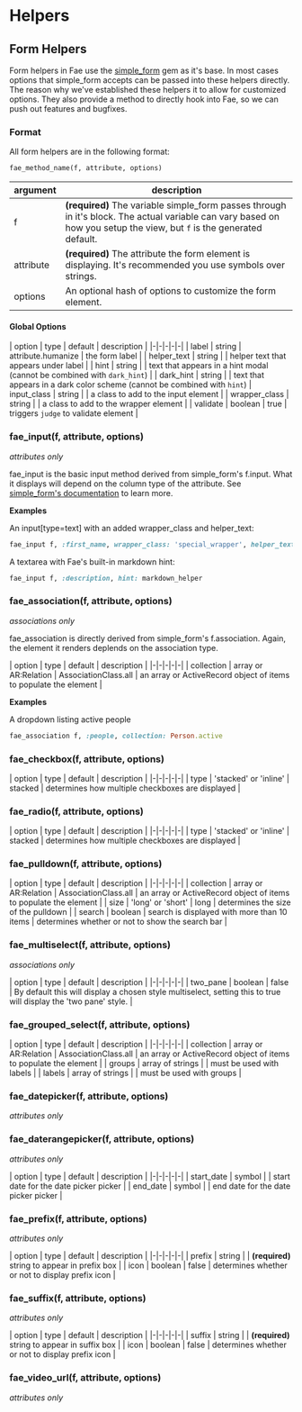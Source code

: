 # Helpers

## Form Helpers

Form helpers in Fae use the [simple_form](https://github.com/plataformatec/simple_form) gem as it's base. In most cases options that simple_form accepts can be passed into these helpers directly. The reason why we've established these helpers it to allow for customized options. They also provide a method to directly hook into Fae, so we can push out features and bugfixes.

### Format

All form helpers are in the following format:

```ruby
fae_method_name(f, attribute, options)
```

| argument | description |
|-|-|
| f | **(required)** The variable simple_form passes through in it's block. The actual variable can vary based on how you setup the view, but `f` is the generated default. |
| attribute | **(required)** The attribute the form element is displaying. It's recommended you use symbols over strings. |
| options | An optional hash of options to customize the form element. |

#### Global Options

| option | type | default | description | 
|-|-|-|-|-|
| label | string | attribute.humanize | the form label |
| helper_text | string | | helper text that appears under label |
| hint | string | | text that appears in a hint modal (cannot be combined with `dark_hint`) |
| dark_hint | string | | text that appears in a dark color scheme (cannot be combined with `hint`)
| input_class | string | | a class to add to the input element |
| wrapper_class | string | | a class to add to the wrapper element |
| validate | boolean | true | triggers `judge` to validate element |


### fae_input(f, attribute, options)

*attributes only*

fae_input is the basic input method derived from simple_form's f.input. What it displays will depend on the column type of the attribute. See [simple_form's documentation](https://github.com/plataformatec/simple_form#available-input-types-and-defaults-for-each-column-type) to learn more.


**Examples**

An input[type=text] with an added wrapper_class and helper_text:
```ruby
fae_input f, :first_name, wrapper_class: 'special_wrapper', helper_text: 'No more than 50 characters'
```

A textarea with Fae's built-in markdown hint:
```ruby
fae_input f, :description, hint: markdown_helper
```

### fae_association(f, attribute, options)

*associations only*

fae_association is directly derived from simple_form's f.association. Again, the element it renders deplends on the association type.

| option | type | default | description | 
|-|-|-|-|-|
| collection | array or AR:Relation | AssociationClass.all | an array or ActiveRecord object of items to populate the element |

**Examples**

A dropdown listing active people
```ruby
fae_association f, :people, collection: Person.active
```

### fae_checkbox(f, attribute, options)

| option | type | default | description | 
|-|-|-|-|-|
| type | 'stacked' or 'inline' | stacked | determines how multiple checkboxes are displayed |

### fae_radio(f, attribute, options)

| option | type | default | description | 
|-|-|-|-|-|
| type | 'stacked' or 'inline' | stacked | determines how multiple checkboxes are displayed |

### fae_pulldown(f, attribute, options)

| option | type | default | description | 
|-|-|-|-|-|
| collection | array or AR:Relation | AssociationClass.all | an array or ActiveRecord object of items to populate the element |
| size | 'long' or 'short' | long | determines the size of the pulldown |
| search | boolean | search is displayed with more than 10 items | determines whether or not to show the search bar |

### fae_multiselect(f, attribute, options)

*associations only*

| option | type | default | description | 
|-|-|-|-|-|
| two_pane | boolean | false | By default this will display a chosen style multiselect, setting this to true will display the 'two pane' style. |

### fae_grouped_select(f, attribute, options)

| option | type | default | description | 
|-|-|-|-|-|
| collection | array or AR:Relation | AssociationClass.all | an array or ActiveRecord object of items to populate the element |
| groups | array of strings | | must be used with labels |
| labels | array of strings | | must be used with groups |

### fae_datepicker(f, attribute, options)

*attributes only*

### fae_daterangepicker(f, attribute, options)

*attributes only*

| option | type | default | description | 
|-|-|-|-|-|
| start_date | symbol | | start date for the date picker picker |
| end_date | symbol | | end date for the date picker picker |

### fae_prefix(f, attribute, options)

*attributes only*

| option | type | default | description | 
|-|-|-|-|-|
| prefix | string | | **(required)** string to appear in prefix box |
| icon | boolean | false | determines whether or not to display prefix icon |

### fae_suffix(f, attribute, options)

*attributes only*

| option | type | default | description | 
|-|-|-|-|-|
| suffix | string | | **(required)** string to appear in suffix box |
| icon | boolean | false | determines whether or not to display prefix icon |

### fae_video_url(f, attribute, options)

*attributes only*

